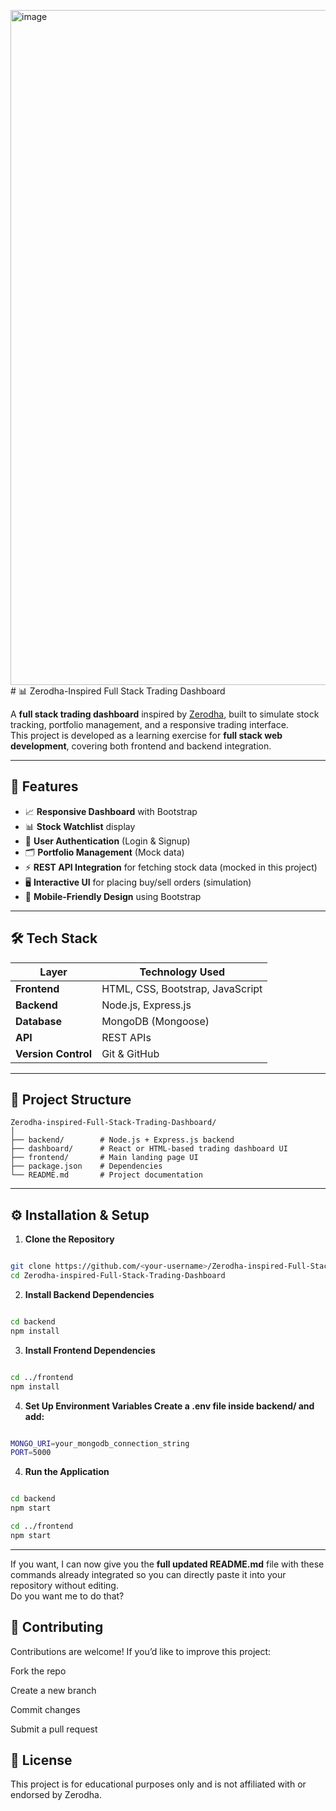 <img width="1920" height="1080" alt="image" src="https://github.com/user-attachments/assets/5f501abf-26a9-4f66-93e5-c8ce53a7bbe0" /># 📊 Zerodha-Inspired Full Stack Trading Dashboard

A **full stack trading dashboard** inspired by [Zerodha](https://zerodha.com/), built to simulate stock tracking, portfolio management, and a responsive trading interface.  
This project is developed as a learning exercise for **full stack web development**, covering both frontend and backend integration.

---

## 🚀 Features

- 📈 **Responsive Dashboard** with Bootstrap
- 📊 **Stock Watchlist** display
- 🔐 **User Authentication** (Login & Signup)
- 🗂 **Portfolio Management** (Mock data)
- ⚡ **REST API Integration** for fetching stock data (mocked in this project)
- 🖥 **Interactive UI** for placing buy/sell orders (simulation)
- 📱 **Mobile-Friendly Design** using Bootstrap

---

## 🛠 Tech Stack

| Layer       | Technology Used          |
|-------------|--------------------------|
| **Frontend**| HTML, CSS, Bootstrap, JavaScript |
| **Backend** | Node.js, Express.js      |
| **Database**| MongoDB (Mongoose)       |
| **API**     | REST APIs                 |
| **Version Control** | Git & GitHub      |

---

## 📂 Project Structure
```
Zerodha-inspired-Full-Stack-Trading-Dashboard/
│
├── backend/        # Node.js + Express.js backend
├── dashboard/      # React or HTML-based trading dashboard UI
├── frontend/       # Main landing page UI
├── package.json    # Dependencies
└── README.md       # Project documentation
```


---

## ⚙️ Installation & Setup

1. **Clone the Repository**
```bash

git clone https://github.com/<your-username>/Zerodha-inspired-Full-Stack-Trading-Dashboard.git
cd Zerodha-inspired-Full-Stack-Trading-Dashboard
```

2. **Install Backend Dependencies**
```bash

cd backend
npm install
```

3. **Install Frontend Dependencies**
```bash

cd ../frontend
npm install
```

4. **Set Up Environment Variables
Create a .env file inside backend/ and add:**
```bash

MONGO_URI=your_mongodb_connection_string
PORT=5000
```
4. **Run the Application**
```bash

cd backend
npm start

cd ../frontend
npm start
```

---

If you want, I can now give you the **full updated README.md** file with these commands already integrated so you can directly paste it into your repository without editing.  
Do you want me to do that?


## 🤝 Contributing
Contributions are welcome!
If you’d like to improve this project:

Fork the repo

Create a new branch

Commit changes

Submit a pull request

## 📜 License
This project is for educational purposes only and is not affiliated with or endorsed by Zerodha.

